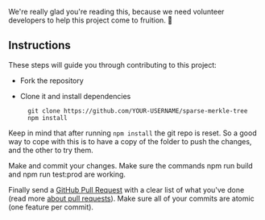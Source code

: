 We're really glad you're reading this, because we need volunteer developers to help this project come to fruition. 👏

## Instructions

These steps will guide you through contributing to this project:

- Fork the repository
- Clone it and install dependencies

		git clone https://github.com/YOUR-USERNAME/sparse-merkle-tree
		npm install

Keep in mind that after running `npm install` the git repo is reset. So a good way to cope with this is to have a copy of the folder to push the changes, and the other to try them.

Make and commit your changes. Make sure the commands npm run build and npm run test:prod are working.

Finally send a [GitHub Pull Request](https://github.com/cedoor/sparse-merkle-tree/compare?expand=1) with a clear list of what you've done (read more [about pull requests](https://help.github.com/articles/about-pull-requests/)). Make sure all of your commits are atomic (one feature per commit).
